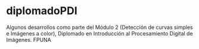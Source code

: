 # diplomadoPDI
Algunos desarrollos como parte del Módulo 2 (Detección de curvas simples e Imágenes a color), Diplomado en Introducción al Procesamiento Digital de Imágenes. FPUNA

